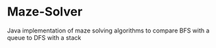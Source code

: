 # Maze-Solver
Java implementation of maze solving algorithms to compare BFS with a queue to DFS with a stack
